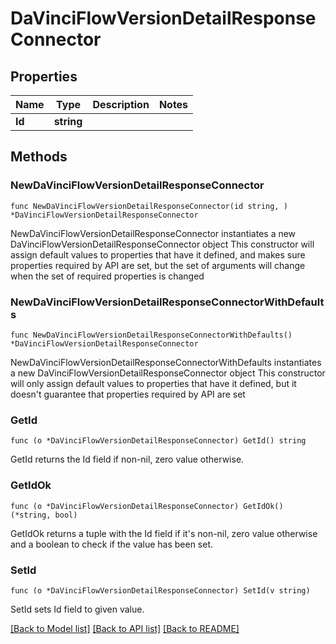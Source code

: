 # DaVinciFlowVersionDetailResponseConnector

## Properties

Name | Type | Description | Notes
------------ | ------------- | ------------- | -------------
**Id** | **string** |  | 

## Methods

### NewDaVinciFlowVersionDetailResponseConnector

`func NewDaVinciFlowVersionDetailResponseConnector(id string, ) *DaVinciFlowVersionDetailResponseConnector`

NewDaVinciFlowVersionDetailResponseConnector instantiates a new DaVinciFlowVersionDetailResponseConnector object
This constructor will assign default values to properties that have it defined,
and makes sure properties required by API are set, but the set of arguments
will change when the set of required properties is changed

### NewDaVinciFlowVersionDetailResponseConnectorWithDefaults

`func NewDaVinciFlowVersionDetailResponseConnectorWithDefaults() *DaVinciFlowVersionDetailResponseConnector`

NewDaVinciFlowVersionDetailResponseConnectorWithDefaults instantiates a new DaVinciFlowVersionDetailResponseConnector object
This constructor will only assign default values to properties that have it defined,
but it doesn't guarantee that properties required by API are set

### GetId

`func (o *DaVinciFlowVersionDetailResponseConnector) GetId() string`

GetId returns the Id field if non-nil, zero value otherwise.

### GetIdOk

`func (o *DaVinciFlowVersionDetailResponseConnector) GetIdOk() (*string, bool)`

GetIdOk returns a tuple with the Id field if it's non-nil, zero value otherwise
and a boolean to check if the value has been set.

### SetId

`func (o *DaVinciFlowVersionDetailResponseConnector) SetId(v string)`

SetId sets Id field to given value.



[[Back to Model list]](../README.md#documentation-for-models) [[Back to API list]](../README.md#documentation-for-api-endpoints) [[Back to README]](../README.md)


